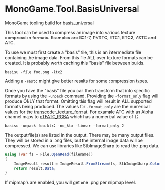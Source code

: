 # MonoGame.Tool.BasisUniversal
MonoGame tooling build for basis_universal

This tool can be used to compress an image into various texture compression
formats. Examples are BC1-7, PVRTC, ETC1, ETC2, ASTC and ATC.

To use we must first create a "basis" file, this is an intermediate file containing
the image data. From this file ALL over texture formats can be created. It is probably
worth caching this "basis" file between builds.

```dotnetcli
basisu -file foo.png -ktx2
```

Adding a `-uastc` might give better results for some compression types.

Once you have the "basis" file you can then transform that into specific formats
by using the `-unpack` command. Providing the `-format_only` flag will produce
ONLY that format. Omitting this flag will result in ALL supported formats being
produced.
The values for `-format_only` are the numerical values for the [transcoder_texture_format]( https://github.com/BinomialLLC/basis_universal/blob/ad9386a4a1cf2a248f7bbd45f543a7448db15267/transcoder/basisu_transcoder.h#L49). For example ATC with an Alpha channel maps to [cTFATC_RGBA](https://github.com/BinomialLLC/basis_universal/blob/ad9386a4a1cf2a248f7bbd45f543a7448db15267/transcoder/basisu_transcoder.h#L73C3-L73C14) which has a numerical value of `12`.

```dotnetcli
basisu -unpack foo.ktx2 -no_ktx -linear -format_only 2
```

The output file(s) are listed in the output. There may be many output files. They will be stored in a .png files, but the internal image data will be compressed. We can use libraries like StbImageSharp to read the .png data.

```csharp
using (var fs = File.OpenRead(filename))
{
    ImageResult result = ImageResult.FromStream(fs, StbImageSharp.ColorComponents.Default);
    return result.Data;
}
```

If mipmap's are enabled, you will get one .png per mipmap level.
